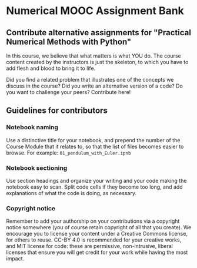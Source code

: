 Numerical MOOC Assignment Bank
===============

## Contribute alternative assignments for "Practical Numerical Methods with Python"

In this course, we believe that what matters is what YOU do. The course content created by the instructors is just the skeleton, to which you have to add flesh and blood to bring it to life.

Did you find a related problem that illustrates one of the concepts we discuss in the course? Did you write an alternative version of a code? Do you want to challenge your peers? Contribute here!

## Guidelines for contributors

### Notebook naming
Use a distinctive title for your notebook, and prepend the number of the Course Module that it relates to, so that the list of files becomes easier to browse. For example: `01_pendulum_with_Euler.ipnb`

### Notebook sectioning
Use section headings and organize your writing and your code making the notebook easy to scan. Split code cells if they become too long, and add explanations of what the code is doing, as necessary.

### Copyright notice
Remember to add your authorship on your contributions via a copyright notice somewhere (you of course retain copyright of all that you create). We encourage you to license your content under a Creative Commons license, for others to reuse. CC-BY 4.0 is recommended for your creative works, and MIT license for code: these are permissive, non-intrusive, liberal licenses that ensure you will get credit for your work while having the most impact.

